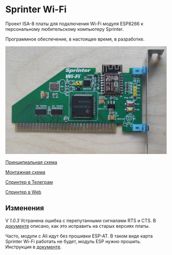 # Sprinter Wi-Fi

Проект ISA-8 платы для подключения Wi-Fi модуля ESP8266 к персональному любительскому компьютеру Sprinter.

Программное обеспечение, в настоящее время, в разработке.

![image](Export/sprinter-esp.jpg)

[Принципиальная схема](Export/Schematic_Sprinter-ESP_v1.0.3.pdf)

[Монтажная схема](Export/PCB_Sprinter-ESP-v1.0.3.pdf)

[Спринтер в Телеграм](https://t.me/zx_sprinter)

[Спринтер в Web](https://www.sprinter.ru/)

## Изменения
V *1.0.3* Устранена ошибка с перепутанными сигналами RTS и CTS. В [документе](Docs/rts-cts-fix.pdf) описано, как это исправить на старых версиях платы.

Часто, модули с Ali идут без прошивки ESP-AT. В таком виде карта Sprinter Wi-Fi работать не будет, модуль ESP нужно прошить. Инструкция в [документе](Docs/ESP-module-flashing.pdf).
